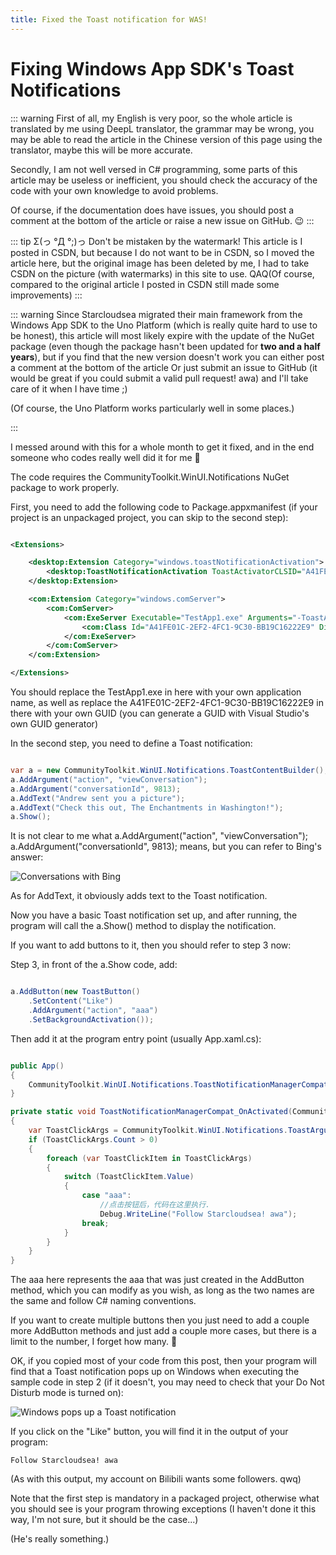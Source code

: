 ```yaml
---
title: Fixed the Toast notification for WAS!
---
```


# Fixing Windows App SDK's Toast Notifications

::: warning
First of all, my English is very poor, so the whole article is translated by me using DeepL translator, the grammar may be wrong, you may be able to read the article in the Chinese version of this page using the translator, maybe this will be more accurate.

Secondly, I am not well versed in C# programming, some parts of this article may be useless or inefficient, you should check the accuracy of the code with your own knowledge to avoid problems.

Of course, if the documentation does have issues, you should post a comment at the bottom of the article or raise a new issue on GitHub. 😉
:::

::: tip
Σ(っ °Д °;)っ Don't be mistaken by the watermark! This article is I posted in CSDN, but because I do not want to be in CSDN, so I moved the article here, but the original image has been deleted by me, I had to take CSDN on the picture (with watermarks) in this site to use. QAQ(Of course, compared to the original article I posted in CSDN still made some improvements)
:::

::: warning
Since Starcloudsea migrated their main framework from the Windows App SDK to the Uno Platform (which is really quite hard to use to be honest), this article will most likely expire with the update of the NuGet package (even though the package hasn't been updated for **two and a half years**), but if you find that the new version doesn't work you can either post a comment at the bottom of the article Or just submit an issue to GitHub (it would be great if you could submit a valid pull request! awa) and I'll take care of it when I have time ;)

(Of course, the Uno Platform works particularly well in some places.)

:::

I messed around with this for a whole month to get it fixed, and in the end someone who codes really well did it for me 🥴

The code requires the CommunityToolkit.WinUI.Notifications NuGet package to work properly.

First, you need to add the following code to Package.appxmanifest (if your project is an unpackaged project, you can skip to the second step):

```XML

<Extensions>

	<desktop:Extension Category="windows.toastNotificationActivation">
		<desktop:ToastNotificationActivation ToastActivatorCLSID="A41FE01C-2EF2-4FC1-9C30-BB19C16222E9" />
	</desktop:Extension>

	<com:Extension Category="windows.comServer">
		<com:ComServer>
			<com:ExeServer Executable="TestApp1.exe" Arguments="-ToastActivated" DisplayName="Toast activator">
				<com:Class Id="A41FE01C-2EF2-4FC1-9C30-BB19C16222E9" DisplayName="Toast activator"/>
			</com:ExeServer>
		</com:ComServer>
	</com:Extension>

</Extensions>

```

You should replace the TestApp1.exe in here with your own application name, as well as replace the A41FE01C-2EF2-4FC1-9C30-BB19C16222E9 in there with your own GUID (you can generate a GUID with Visual Studio's own GUID generator)

In the second step, you need to define a Toast notification:

```C#

var a = new CommunityToolkit.WinUI.Notifications.ToastContentBuilder();
a.AddArgument("action", "viewConversation");
a.AddArgument("conversationId", 9813);
a.AddText("Andrew sent you a picture");
a.AddText("Check this out, The Enchantments in Washington!");
a.Show();

```

It is not clear to me what a.AddArgument("action", "viewConversation");
a.AddArgument("conversationId", 9813); means, but you can refer to Bing's answer:

![Conversations with Bing](/Images/docs/Shared/Blogs/Texts/Articles/WASToast/Bing.png)

As for AddText, it obviously adds text to the Toast notification.

Now you have a basic Toast notification set up, and after running, the program will call the a.Show() method to display the notification.

If you want to add buttons to it, then you should refer to step 3 now:

Step 3, in front of the a.Show code, add:

```C#

a.AddButton(new ToastButton()
    .SetContent("Like")
    .AddArgument("action", "aaa")
    .SetBackgroundActivation());

```

Then add it at the program entry point (usually App.xaml.cs):

```C#

public App()
{
    CommunityToolkit.WinUI.Notifications.ToastNotificationManagerCompat.OnActivated += ToastNotificationManagerCompat_OnActivated;
}

private static void ToastNotificationManagerCompat_OnActivated(CommunityToolkit.WinUI.Notifications.ToastNotificationActivatedEventArgsCompat e)
{
    var ToastClickArgs = CommunityToolkit.WinUI.Notifications.ToastArguments.Parse(e.Argument);
    if (ToastClickArgs.Count > 0)
    {
        foreach (var ToastClickItem in ToastClickArgs)
        {
            switch (ToastClickItem.Value)
            {
                case "aaa":
                    //点击按钮后，代码在这里执行.
                    Debug.WriteLine("Follow Starcloudsea! awa");
                break;
            }
        }
    }
}

```

The aaa here represents the aaa that was just created in the AddButton method, which you can modify as you wish, as long as the two names are the same and follow C# naming conventions.

If you want to create multiple buttons then you just need to add a couple more AddButton methods and just add a couple more cases, but there is a limit to the number, I forget how many. 🥴

OK, if you copied most of your code from this post, then your program will find that a Toast notification pops up on Windows when executing the sample code in step 2 (if it doesn't, you may need to check that your Do Not Disturb mode is turned on):

![Windows pops up a Toast notification](/Images/docs/Shared/Blogs/Texts/Articles/WASToast/Toast.png)

If you click on the "Like" button, you will find it in the output of your program:

`Follow Starcloudsea! awa`

(As with this output, my account on Bilibili wants some followers. qwq)

Note that the first step is mandatory in a packaged project, otherwise what you should see is your program throwing exceptions (I haven't done it this way, I'm not sure, but it should be the case...)

(He's really something.)

​
